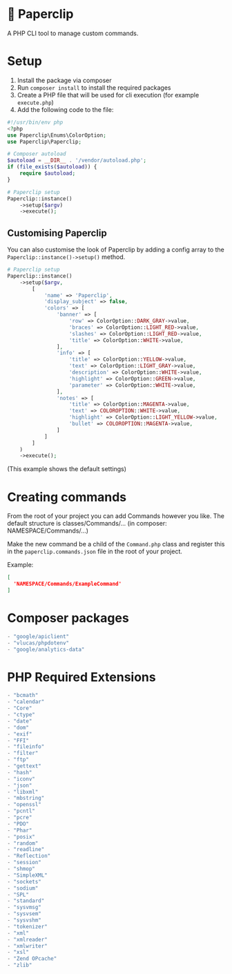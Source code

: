 # 📎 Paperclip
A PHP CLI tool to manage custom commands.

# Setup
1. Install the package via composer
2. Run `composer install` to install the required packages
3. Create a PHP file that will be used for cli execution (for example `execute.php`)
4. Add the following code to the file:
```php
#!/usr/bin/env php
<?php
use Paperclip\Enums\ColorOption;
use Paperclip\Paperclip;

# Composer autoload
$autoload = __DIR__ . '/vendor/autoload.php';
if (file_exists($autoload)) {
    require $autoload;
}

# Paperclip setup
Paperclip::instance()
    ->setup($argv)
    ->execute();
```

## Customising Paperclip
You can also customise the look of Paperclip by adding a config array to the `Paperclip::instance()->setup()` method.
```php
# Paperclip setup
Paperclip::instance()
    ->setup($argv,
        [
            'name' => 'Paperclip',
            'display_subject' => false,
            'colors' => [
                'banner' => [
                    'row' => ColorOption::DARK_GRAY->value,
                    'braces' => ColorOption::LIGHT_RED->value,
                    'slashes' => ColorOption::LIGHT_RED->value,
                    'title' => ColorOption::WHITE->value,
                ],
                'info' => [
                    'title' => ColorOption::YELLOW->value,
                    'text' => ColorOption::LIGHT_GRAY->value,
                    'description' => ColorOption::WHITE->value,
                    'highlight' => ColorOption::GREEN->value,
                    'parameter' => ColorOption::WHITE->value,
                ],
                'notes' => [
                    'title' => ColorOption::MAGENTA->value,
                    'text' => COLOROPTION::WHITE->value,
                    'highlight' => ColorOption::LIGHT_YELLOW->value,
                    'bullet' => COLOROPTION::MAGENTA->value,
                ]
            ]
        ]
    )
    ->execute();
```
(This example shows the default settings)

# Creating commands
From the root of your project you can add Commands however you like.
The default structure is classes/Commands/... (in composer: NAMESPACE/Commands/...)

Make the new command be a child of the `Command.php` class and register this in the
`paperclip.commands.json` file in the root of your project.

Example:
```json
[
  'NAMESPACE/Commands/ExampleCommand'
]
```

# Composer packages
```js
- "google/apiclient"
- "vlucas/phpdotenv"
- "google/analytics-data"
```

# PHP Required Extensions
```js
- "bcmath"
- "calendar"
- "Core"
- "ctype"
- "date"
- "dom"
- "exif"
- "FFI"
- "fileinfo"
- "filter"
- "ftp"
- "gettext"
- "hash"
- "iconv"
- "json"
- "libxml"
- "mbstring"
- "openssl"
- "pcntl"
- "pcre"
- "PDO"
- "Phar"
- "posix"
- "random"
- "readline"
- "Reflection"
- "session"
- "shmop"
- "SimpleXML"
- "sockets"
- "sodium"
- "SPL"
- "standard"
- "sysvmsg"
- "sysvsem"
- "sysvshm"
- "tokenizer"
- "xml"
- "xmlreader"
- "xmlwriter"
- "xsl"
- "Zend OPcache"
- "zlib"
```




